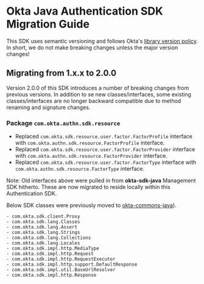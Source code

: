# Okta Java Authentication SDK Migration Guide
 
This SDK uses semantic versioning and follows Okta's [library version policy](https://developer.okta.com/code/library-versions/). In short, we do not make breaking changes unless the major version changes!

## Migrating from 1.x.x to 2.0.0

Version 2.0.0 of this SDK introduces a number of breaking changes from previous versions. 
In addition to se new classes/interfaces, some existing classes/interfaces are no longer backward compatible due to method renaming and signature changes.

### Package `com.okta.authn.sdk.resource`

- Replaced `com.okta.sdk.resource.user.factor.FactorProfile` interface with `com.okta.authn.sdk.resource.FactorProfile` interface.
- Replaced `com.okta.sdk.resource.user.factor.FactorProvider` interface with `com.okta.authn.sdk.resource.FactorProvider` interface.
- Replaced `com.okta.sdk.resource.user.factor.FactorType` interface with `com.okta.authn.sdk.resource.FactorType` interface.

Note: Old interfaces above were pulled in from **okta-sdk-java** Management SDK hitherto. 
These are now migrated to reside locally within this Authentication SDK. 

Below SDK classes were previously moved to [okta-commons-java](https://github.com/okta/okta-commons-java)).

```
- com.okta.sdk.client.Proxy
- com.okta.sdk.lang.Classes
- com.okta.sdk.lang.Assert
- com.okta.sdk.lang.Strings
- com.okta.sdk.lang.Collections
- com.okta.sdk.lang.Locales
- com.okta.sdk.impl.http.MediaType
- com.okta.sdk.impl.http.Request
- com.okta.sdk.impl.http.RequestExecutor
- com.okta.sdk.impl.http.support.DefaultResponse
- com.okta.sdk.impl.util.BaseUrlResolver
- com.okta.sdk.impl.http.Response
```
